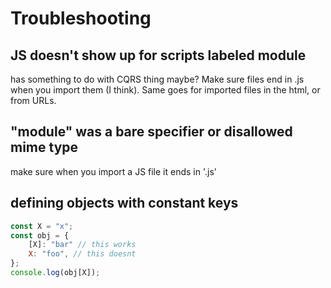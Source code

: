 
# Troubleshooting

## JS doesn't show up for scripts labeled module

has something to do with CQRS thing maybe? Make sure files end in .js when
you import them (I think). Same goes for imported files in the html, or
from URLs.

## "module" was a bare specifier or disallowed mime type

make sure when you import a JS file it ends in '.js'

## defining objects with constant keys

```js
const X = "x";
const obj = {
	[X]: "bar" // this works
	X: "foo", // this doesnt
};
console.log(obj[X]);
```